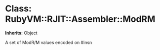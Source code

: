 # Class: RubyVM::RJIT::Assembler::ModRM
**Inherits:** Object
    

A set of ModR/M values encoded on #insn



